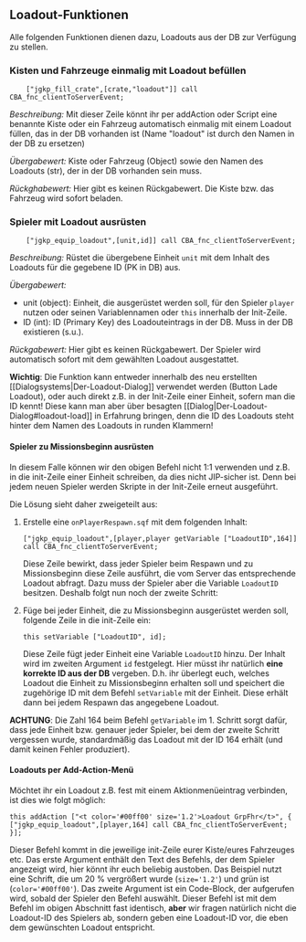 ## Loadout-Funktionen
Alle folgenden Funktionen dienen dazu, Loadouts aus der DB zur Verfügung zu stellen.

### Kisten und Fahrzeuge einmalig mit Loadout befüllen

```SQF
    ["jgkp_fill_crate",[crate,"loadout"]] call CBA_fnc_clientToServerEvent;
```
*Beschreibung:* Mit dieser Zeile könnt ihr per addAction oder Script eine benannte Kiste oder ein Fahrzeug automatisch einmalig mit einem Loadout füllen, das in der DB vorhanden ist (Name "loadout" ist durch den Namen in der DB zu ersetzen)

*Übergabewert:* Kiste oder Fahrzeug (Object) sowie den Namen des Loadouts (str), der in der DB vorhanden sein muss.

*Rückghabewert:* Hier gibt es keinen Rückgabewert. Die Kiste bzw. das Fahrzeug wird sofort beladen.

### Spieler mit Loadout ausrüsten
```SQF
    ["jgkp_equip_loadout",[unit,id]] call CBA_fnc_clientToServerEvent;
```
*Beschreibung:* Rüstet die übergebene Einheit `unit` mit dem Inhalt des Loadouts für die gegebene ID (PK in DB) aus. 

*Übergabewert:*
* unit (object): Einheit, die ausgerüstet werden soll, für den Spieler `player` nutzen oder seinen Variablennamen oder `this` innerhalb der Init-Zeile. 
* ID (int): ID (Primary Key) des Loadouteintrags in der DB. Muss in der DB existieren (s.u.).

*Rückgabewert:* Hier gibt es keinen Rückgabewert. Der Spieler wird automatisch sofort mit dem gewählten Loadout ausgestattet.

**Wichtig**: Die Funktion kann entweder innerhalb des neu erstellten [[Dialogsystems|Der-Loadout-Dialog]] verwendet werden (Button Lade Loadout), oder auch direkt z.B. in der Init-Zeile einer Einheit, sofern man die ID kennt! Diese kann man aber über besagten [[Dialog|Der-Loadout-Dialog#loadout-load]] in Erfahrung bringen, denn die ID des Loadouts steht hinter dem Namen des Loadouts in runden Klammern!

#### Spieler zu Missionsbeginn ausrüsten

In diesem Falle können wir den obigen Befehl nicht 1:1 verwenden und z.B. in die init-Zeile einer Einheit schreiben, da dies nicht JIP-sicher ist. Denn bei jedem neuen Spieler werden Skripte in der Init-Zeile erneut ausgeführt.

Die Lösung sieht daher zweigeteilt aus:

1. Erstelle eine `onPlayerRespawn.sqf` mit dem folgenden Inhalt:

    ```SQF
    ["jgkp_equip_loadout",[player,player getVariable ["LoadoutID",164]] call CBA_fnc_clientToServerEvent;
    ```
    Diese Zeile bewirkt, dass jeder Spieler beim Respawn und zu Missionsbeginn diese Zeile ausführt, die vom Server  das entsprechende Loadout abfragt. Dazu muss der Spieler aber die Variable `LoadoutID` besitzen. Deshalb folgt nun noch der zweite Schritt:

2. Füge bei jeder Einheit, die zu Missionsbeginn ausgerüstet werden soll, folgende Zeile in die init-Zeile ein:
    ```SQF
    this setVariable ["LoadoutID", id];
    ```   

    Diese Zeile fügt jeder Einheit eine Variable `LoadoutID` hinzu. Der Inhalt wird im zweiten Argument `id` festgelegt. Hier müsst ihr natürlich **eine korrekte ID aus der DB** vergeben. D.h. ihr überlegt euch, welches Loadout die Einheit zu Missionsbeginn erhalten soll und speichert die zugehörige ID mit dem Befehl `setVariable` mit der Einheit. Diese erhält dann bei jedem Respawn das angegebene Loadout.

**ACHTUNG**: Die Zahl 164 beim Befehl `getVariable` im 1. Schritt sorgt dafür, dass jede Einheit bzw. genauer jeder Spieler, bei dem der zweite Schritt vergessen wurde, standardmäßig das Loadout mit der ID 164 erhält (und damit keinen Fehler produziert).

#### Loadouts per Add-Action-Menü

Möchtet ihr ein Loadout z.B. fest mit einem Aktionmenüeintrag verbinden, ist dies wie folgt möglich:

```SQF
this addAction ["<t color='#00ff00' size='1.2'>Loadout GrpFhr</t>", {
["jgkp_equip_loadout",[player,164] call CBA_fnc_clientToServerEvent;
}];
```

Dieser Befehl kommt in die jeweilige init-Zeile eurer Kiste/eures Fahrzeuges etc. Das erste Argument enthält den Text des Befehls, der dem Spieler angezeigt wird, hier könnt ihr euch beliebig austoben. Das Beispiel nutzt eine Schrift, die um 20 % vergrößert wurde (`size='1.2'`) und grün ist (`color='#00ff00'`). Das zweite Argument ist ein Code-Block, der aufgerufen wird, sobald der Spieler den Befehl auswählt. Dieser Befehl ist mit dem Befehl im obigen Abschnitt fast identisch, **aber** wir fragen natürlich nicht die Loadout-ID des Spielers ab, sondern geben eine Loadout-ID vor, die eben dem gewünschten Loadout entspricht.



